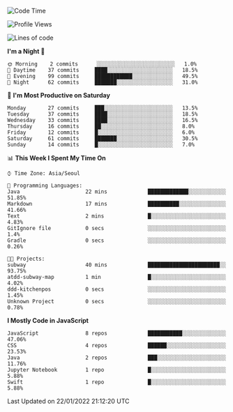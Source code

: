 <!--START_SECTION:waka-->
![Code Time](http://img.shields.io/badge/Code%20Time-761%20hrs%2023%20mins-blue)

![Profile Views](http://img.shields.io/badge/Profile%20Views-1-blue)

![Lines of code](https://img.shields.io/badge/From%20Hello%20World%20I%27ve%20Written-54%20Thousand%20lines%20of%20code-blue)

**I'm a Night 🦉** 

```text
🌞 Morning    2 commits      ░░░░░░░░░░░░░░░░░░░░░░░░░   1.0% 
🌆 Daytime    37 commits     ████░░░░░░░░░░░░░░░░░░░░░   18.5% 
🌃 Evening    99 commits     ████████████░░░░░░░░░░░░░   49.5% 
🌙 Night      62 commits     ███████░░░░░░░░░░░░░░░░░░   31.0%

```
📅 **I'm Most Productive on Saturday** 

```text
Monday       27 commits     ███░░░░░░░░░░░░░░░░░░░░░░   13.5% 
Tuesday      37 commits     ████░░░░░░░░░░░░░░░░░░░░░   18.5% 
Wednesday    33 commits     ████░░░░░░░░░░░░░░░░░░░░░   16.5% 
Thursday     16 commits     ██░░░░░░░░░░░░░░░░░░░░░░░   8.0% 
Friday       12 commits     █░░░░░░░░░░░░░░░░░░░░░░░░   6.0% 
Saturday     61 commits     ███████░░░░░░░░░░░░░░░░░░   30.5% 
Sunday       14 commits     █░░░░░░░░░░░░░░░░░░░░░░░░   7.0%

```


📊 **This Week I Spent My Time On** 

```text
⌚︎ Time Zone: Asia/Seoul

💬 Programming Languages: 
Java                     22 mins             █████████████░░░░░░░░░░░░   51.85% 
Markdown                 17 mins             ██████████░░░░░░░░░░░░░░░   41.66% 
Text                     2 mins              █░░░░░░░░░░░░░░░░░░░░░░░░   4.83% 
GitIgnore file           0 secs              ░░░░░░░░░░░░░░░░░░░░░░░░░   1.4% 
Gradle                   0 secs              ░░░░░░░░░░░░░░░░░░░░░░░░░   0.26%

🐱‍💻 Projects: 
subway                   40 mins             ███████████████████████░░   93.75% 
atdd-subway-map          1 min               █░░░░░░░░░░░░░░░░░░░░░░░░   4.02% 
ddd-kitchenpos           0 secs              ░░░░░░░░░░░░░░░░░░░░░░░░░   1.45% 
Unknown Project          0 secs              ░░░░░░░░░░░░░░░░░░░░░░░░░   0.78%

```

**I Mostly Code in JavaScript** 

```text
JavaScript               8 repos             ███████████░░░░░░░░░░░░░░   47.06% 
CSS                      4 repos             ██████░░░░░░░░░░░░░░░░░░░   23.53% 
Java                     2 repos             ███░░░░░░░░░░░░░░░░░░░░░░   11.76% 
Jupyter Notebook         1 repo              █░░░░░░░░░░░░░░░░░░░░░░░░   5.88% 
Swift                    1 repo              █░░░░░░░░░░░░░░░░░░░░░░░░   5.88%

```



 Last Updated on 22/01/2022 21:12:20 UTC
<!--END_SECTION:waka-->
